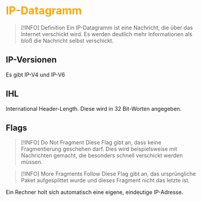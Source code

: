 # <font color = "orange">IP-Datagramm</font>
>[!INFO] Definition
>Ein IP-Datagramm ist eine Nachricht, die über das Internet verschickt wird. Es werden deutlich mehr Informationen als bloß die Nachricht selbst verschickt.

## IP-Versionen
Es gibt IP-V4 und IP-V6
## IHL
International Header-Length. Diese wird in 32 Bit-Worten angegeben.
## Flags
>[!INFO] Do Not Fragment
>Diese Flag gibt an, dass keine Fragmentierung geschehen darf. Dies wird beispielsweise mit Nachrichten gemacht, die besonders schnell verschickt werden müssen.

>[!INFO] More Fragments Follow
>Diese Flag gibt an, das ursprüngliche Paket aufgesplittet wurde und dieses Fragment nicht das letzte ist.

Ein Rechner holt sich automatisch eine eigene, eindeutige IP-Adresse.